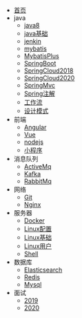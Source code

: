 ﻿* [首页](/)
* java
	* [java8](/java/java8.md)
	* [java基础](/java/javaBase.md)
	* [jenkin](/java/jenkin.md)
	* [mybatis](/java/mybatis.md)
	* [MybatisPlus](/java/MybatisPlus.md)
	* [SpringBoot](/java/SpringBoot.md)
	* [SpringCloud2018](/java/SpringCloud2018.md)
	* [SpringCloud2020](/java/SpringCloud2020.md)
	* [SpringMvc](/java/SpringMvc.md)
	* [Spring注解](/java/Spring注解.md)
	* [工作流](/java/workflow.md)
	* [设计模式](/java/设计模式.md)
* 前端
	* [Angular](/frontend/angular)
	* [Vue](/frontend/vue)
	* [nodejs](/frontend/nodejs)
	* [小程序](/frontend/wechatSmall)
* 消息队列
	* [ActiveMq](/message/activeMq)
	* [Kafka](/message/kafka)
	* [RabbitMq](/message/RabbitMq)
* 网络
	* [Git](/network/git)
	* [Nginx](/network/nginx)
* 服务器
	* [Docker](/server/docker)
	* [Linux配置](/server/linuxConfig)
	* [Linux基础](/server/linuxBase)
	* [Linux用户](/server/linuxUser)
	* [Shell](/server/shell)
* 数据库
	* [Elasticsearch](/database/Elasticsearch.md)
	* [Redis](/database/Redis.md)
	* [Mysql](/database/Mysql.md)
* 面试
	* [2019](/interview/2019)
	* [2020](/interview/2020)